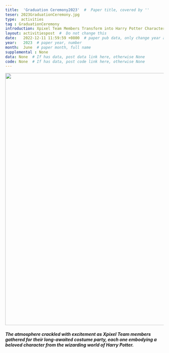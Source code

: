 ```yaml
---
title:  'Graduation Ceremony2023'  #  Paper title, covered by ''
teser: 2023GraduationCeremony.jpg
type:  activities
tag : GraduationCeremony
introduction: Xpixel Team Members Transform into Harry Potter Characters at Costume Party, Featuring Harry Potter, Hermione Granger, Ron Weasley, Draco Malfoy, Pansy Parkinson, and More!
layout: activitiespost  #  Do not change this
date:   2022-12-11 11:59:59 +0800  # paper pub data, only change year and month according to this format
year:   2023  # paper year, number
month:  June  # paper month, full name
supplemental : None
data: None  # If has data, post data link here, otherwise None
code: None  # If has data, post code link here, otherwise None
---
```


<center><img src="http://xpixel.group/images/activities/GraduationCeremony2.jpg" width = "800" height = "auto"/></center>
<h5 class="text-center">

The atmosphere crackled with excitement as Xpixel Team members gathered for their long-awaited costume party, each one embodying a beloved character from the wizarding world of Harry Potter.

</h5>
&nbsp;
<center>
<p style="font-size:20px;width:100%;text-align:left" >

</p>

